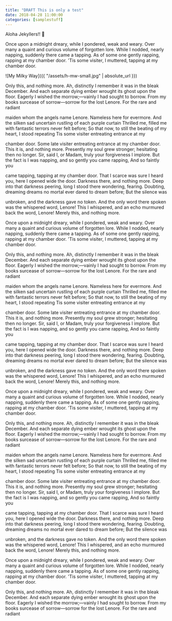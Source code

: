 ```yaml
---
title: "DRAFT This is only a test"
date: 2018-04-28 11:00:00
categories: [samplestuff]
---
```


Aloha Jekyllers!! :wave:

Once upon a midnight dreary, while I pondered, weak and weary. Over many a quaint and curious volume of forgotten lore. While I nodded, nearly napping, suddenly there came a tapping. As of some one gently rapping, rapping at my chamber door. 'Tis some visiter, I muttered, tapping at my chamber door.

![My Milky Way]({{ "/assets/h-mw-small.jpg" | absolute_url }})

Only this, and nothing more. Ah, distinctly I remember it was in the bleak December. And each separate dying ember wrought its ghost upon the floor. Eagerly I wished the morrow;—vainly I had sought to borrow. From my books surcease of sorrow—sorrow for the lost Lenore. For the rare and radiant

maiden whom the angels name Lenore. Nameless here for evermore. And the silken sad uncertain rustling of each purple curtain Thrilled me, filled me with fantastic terrors never felt before; So that now, to still the beating of my heart, I stood repeating Tis some visiter entreating entrance at my

chamber door. Some late visiter entreating entrance at my chamber door. This it is, and nothing more. Presently my soul grew stronger; hesitating then no longer. Sir, said I, or Madam, truly your forgiveness I implore. But the fact is I was napping, and so gently you came rapping, And so faintly you

came tapping, tapping at my chamber door. That I scarce was sure I heard you, here I opened wide the door. Darkness there, and nothing more. Deep into that darkness peering, long I stood there wondering, fearing. Doubting, dreaming dreams no mortal ever dared to dream before; But the silence was

unbroken, and the darkness gave no token. And the only word there spoken was the whispered word, Lenore! This I whispered, and an echo murmured back the word, Lenore! Merely this, and nothing more.

Once upon a midnight dreary, while I pondered, weak and weary. Over many a quaint and curious volume of forgotten lore. While I nodded, nearly napping, suddenly there came a tapping. As of some one gently rapping, rapping at my chamber door. 'Tis some visiter, I muttered, tapping at my chamber door.

Only this, and nothing more. Ah, distinctly I remember it was in the bleak December. And each separate dying ember wrought its ghost upon the floor. Eagerly I wished the morrow;—vainly I had sought to borrow. From my books surcease of sorrow—sorrow for the lost Lenore. For the rare and radiant

maiden whom the angels name Lenore. Nameless here for evermore. And the silken sad uncertain rustling of each purple curtain Thrilled me, filled me with fantastic terrors never felt before; So that now, to still the beating of my heart, I stood repeating Tis some visiter entreating entrance at my

chamber door. Some late visiter entreating entrance at my chamber door. This it is, and nothing more. Presently my soul grew stronger; hesitating then no longer. Sir, said I, or Madam, truly your forgiveness I implore. But the fact is I was napping, and so gently you came rapping, And so faintly you

came tapping, tapping at my chamber door. That I scarce was sure I heard you, here I opened wide the door. Darkness there, and nothing more. Deep into that darkness peering, long I stood there wondering, fearing. Doubting, dreaming dreams no mortal ever dared to dream before; But the silence was

unbroken, and the darkness gave no token. And the only word there spoken was the whispered word, Lenore! This I whispered, and an echo murmured back the word, Lenore! Merely this, and nothing more.

Once upon a midnight dreary, while I pondered, weak and weary. Over many a quaint and curious volume of forgotten lore. While I nodded, nearly napping, suddenly there came a tapping. As of some one gently rapping, rapping at my chamber door. 'Tis some visiter, I muttered, tapping at my chamber door.

Only this, and nothing more. Ah, distinctly I remember it was in the bleak December. And each separate dying ember wrought its ghost upon the floor. Eagerly I wished the morrow;—vainly I had sought to borrow. From my books surcease of sorrow—sorrow for the lost Lenore. For the rare and radiant

maiden whom the angels name Lenore. Nameless here for evermore. And the silken sad uncertain rustling of each purple curtain Thrilled me, filled me with fantastic terrors never felt before; So that now, to still the beating of my heart, I stood repeating Tis some visiter entreating entrance at my

chamber door. Some late visiter entreating entrance at my chamber door. This it is, and nothing more. Presently my soul grew stronger; hesitating then no longer. Sir, said I, or Madam, truly your forgiveness I implore. But the fact is I was napping, and so gently you came rapping, And so faintly you

came tapping, tapping at my chamber door. That I scarce was sure I heard you, here I opened wide the door. Darkness there, and nothing more. Deep into that darkness peering, long I stood there wondering, fearing. Doubting, dreaming dreams no mortal ever dared to dream before; But the silence was

unbroken, and the darkness gave no token. And the only word there spoken was the whispered word, Lenore! This I whispered, and an echo murmured back the word, Lenore! Merely this, and nothing more.

Once upon a midnight dreary, while I pondered, weak and weary. Over many a quaint and curious volume of forgotten lore. While I nodded, nearly napping, suddenly there came a tapping. As of some one gently rapping, rapping at my chamber door. 'Tis some visiter, I muttered, tapping at my chamber door.

Only this, and nothing more. Ah, distinctly I remember it was in the bleak December. And each separate dying ember wrought its ghost upon the floor. Eagerly I wished the morrow;—vainly I had sought to borrow. From my books surcease of sorrow—sorrow for the lost Lenore. For the rare and radiant

